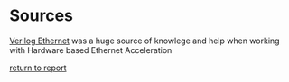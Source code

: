 

# Sources
[Verilog Ethernet](https://github.com/alexforencich/verilog-ethernet) was a huge source of knowlege and help when working with Hardware based Ethernet Acceleration 




[return to report](Project_report.md)